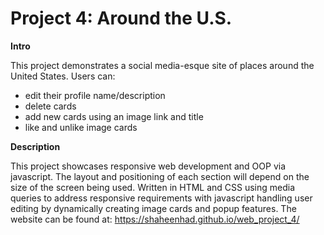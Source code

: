 # Project 4: Around the U.S.

**Intro**

This project demonstrates a social media-esque site of places around the United States.
Users can:

- edit their profile name/description
- delete cards
- add new cards using an image link and title
- like and unlike image cards

**Description**

This project showcases responsive web development and OOP via javascript. The layout and positioning of each section will depend on the size of the screen being used. Written in HTML and CSS using media queries to address responsive requirements with javascript handling user editing by dynamically creating image cards and popup features. The website can be found at: https://shaheenhad.github.io/web_project_4/
